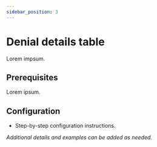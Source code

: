 ```yaml
---
sidebar_position: 3
---
```


# Denial details table     

Lorem impsum.

## Prerequisites

Lorem ipsum.

## Configuration

- Step-by-step configuration instructions.

_Additional details and examples can be added as needed._